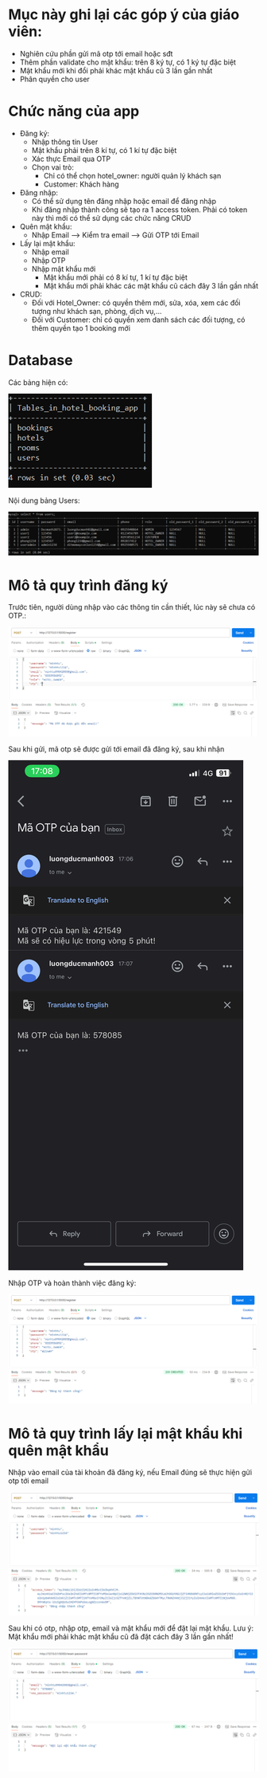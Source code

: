 # Mục này ghi lại các góp ý của giáo viên:
- Nghiên cứu phần gửi mã otp tới email hoặc sđt
- Thêm phần validate cho mật khẩu: trên 8 ký tự, có 1 ký tự đặc biệt
- Mật khẩu mới khi đổi phải khác mật khẩu cũ 3 lần gần nhất
- Phân quyền cho user

# Chức năng của app
- Đăng ký:
  - Nhập thông tin User
  - Mật khẩu phải trên 8 kí tự, có 1 kí tự đặc biệt
  - Xác thực Email qua OTP 
  - Chọn vai trò: 
    - Chỉ có thể chọn hotel_owner: người quản lý khách sạn
    - Customer: Khách hàng
- Đăng nhập:
  - Có thể sử dụng tên đăng nhập hoặc email để đăng nhập
  - Khi đăng nhập thành công sẽ tạo ra 1 access token. Phải có token này thì mới có thể sử dụng các chức năng CRUD
- Quên mật khẩu:
  - Nhập Email --> Kiểm tra email --> Gửi OTP tới Email
- Lấy lại mật khẩu:
  - Nhập email
  - Nhập OTP
  - Nhập mật khẩu mới
    - Mật khẩu mới phải có 8 kí tự, 1 kí tự đặc biệt
    - Mật khẩu mới phải khác các mật khẩu cũ cách đây 3 lần gần nhất 
- CRUD:
  - Đối với Hotel_Owner: có quyền thêm mới, sửa, xóa, xem các đối tượng như khách sạn, phòng, dịch vụ,...
  - Đối với Customer: chỉ có quyền xem danh sách các đối tượng, có thêm quyền tạo 1 booking mới

# Database
Các bảng hiện có:

![](/Anh/Screenshot_1019.png)

Nội dung bảng Users:

![](/Anh/Screenshot_1020.png)

# Mô tả quy trình đăng ký
Trước tiên, người dùng nhập vào các thông tin cần thiết, lúc này sẽ chưa có OTP.: 

![](/Anh/Screenshot_1023.png)

Sau khi gửi, mã otp sẽ được gửi tới email đã đăng ký, sau khi nhận 

![](/Anh/zalo.jpg)

Nhập OTP và hoàn thành việc đăng ký:

![](/Anh/Screenshot_1024.png)

# Mô tả quy trình lấy lại mật khẩu khi quên mật khẩu
Nhập vào email của tài khoản đã đăng ký, nếu Email đúng sẽ thực hiện gửi otp tới email

![](/Anh/Screenshot_1025.png)

Sau khi có otp, nhập otp, email và mật khẩu mới để đặt lại mật khẩu. Lưu ý: Mật khẩu mới phải khác mật khẩu cũ đã đặt cách đây 3 lần gần nhất!

![](/Anh/Screenshot_1026.png)
